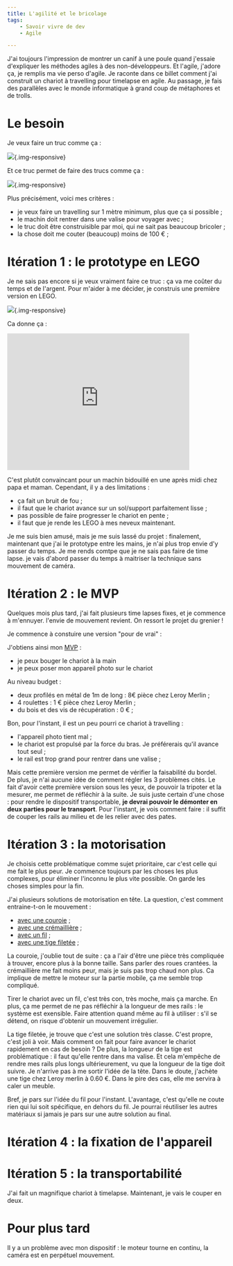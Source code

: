 ```yaml
---
title: L'agilité et le bricolage
tags:
    - Savoir vivre de dev
    - Agile

---
```

J'ai toujours l'impression de montrer un canif à une poule quand j'essaie d'expliquer les méthodes agiles à des non-développeurs. Et l'agile, j'adore ça, je remplis ma vie perso d'agile. Je raconte dans ce billet comment j'ai construit un chariot à travelling pour timelapse en agile. Au passage, je fais des parallèles avec le monde informatique à grand coup de métaphores et de trolls.

<!--more-->

# Le besoin

Je veux faire un truc comme ça :

![](/images/timelapse/pro.jpg){.img-responsive}

Et ce truc permet de faire des trucs comme ça :

![](/images/timelapse/exemple.gif){.img-responsive}

Plus précisément, voici mes critères :

* je veux faire un travelling sur 1 mètre minimum, plus que ça si possible ;
* le machin doit rentrer dans une valise pour voyager avec ;
* le truc doit être construisible par moi, qui ne sait pas beaucoup bricoler ;
* la chose doit me couter (beaucoup) moins de 100 € ;

# Itération 1 : le prototype en LEGO

Je ne sais pas encore si je veux vraiment faire ce truc : ça va me coûter du temps et de l'argent. Pour m'aider à me décider, je construis une première version en LEGO.

![](/images/timelapse/lego.jpg){.img-responsive}

Ca donne ça :

<iframe width="420" height="315" src="https://www.youtube.com/embed/mfd9v-C3qfw" frameborder="0" allowfullscreen></iframe>

C'est plutôt convaincant pour un machin bidouillé en une après midi chez papa et maman. Cependant, il y a des limitations :

* ça fait un bruit de fou ;
* il faut que le chariot avance sur un sol/support parfaitement lisse ;
* pas possible de faire progresser le chariot en pente ;
* il faut que je rende les LEGO à mes neveux maintenant.

Je me suis bien amusé, mais je me suis lassé du projet : finalement, maintenant que j'ai le prototype entre les mains, je n'ai plus trop envie d'y passer du temps. Je me rends comtpe que je ne sais pas faire de time lapse. je vais d'abord passer du temps à maitriser la technique sans mouvement de caméra.

# Itération 2 : le MVP

Quelques mois plus tard, j'ai fait plusieurs time lapses fixes, et je commence à m'ennuyer. l'envie de mouvement revient. On ressort le projet du grenier !

Je commence à constuire une version "pour de vrai" :

J'obtiens ainsi mon [MVP](https://fr.wikipedia.org/wiki/Produit_minimum_viable) :

* je peux bouger le chariot à la main
* je peux poser mon appareil photo sur le chariot

Au niveau budget :

* deux profilés en métal de 1m de long : 8€ pièce chez Leroy Merlin ;
* 4 roulettes : 1 € pièce chez Leroy Merlin ;
* du bois et des vis de récupération : 0 € ;

Bon, pour l'instant, il est un peu pourri ce chariot à travelling :

* l'appareil photo tient mal ;
* le chariot est propulsé par la force du bras. Je préférerais qu'il avance tout seul ;
* le rail est trop grand pour rentrer dans une valise ;

Mais cette première version me permet de vérifier la faisabilité du bordel. De plus, je n'ai aucune idée de comment régler les 3 problèmes cités. Le fait d'avoir cette première version sous les yeux, de pouvoir la tripoter et la mesurer, me permet de réfléchir à la suite. Je suis juste certain d'une chose : pour rendre le dispositif transportable, **je devrai pouvoir le démonter en deux parties pour le transport**. Pour l'instant, je vois comment faire : il suffit de couper les rails au milieu et de les relier avec des pates.

# Itération 3 : la motorisation

Je choisis cette problématique comme sujet prioritaire, car c'est celle qui me fait le plus peur. Je commence toujours par les choses les plus complexes, pour éliminer l'inconnu le plus vite possible. On garde les choses simples pour la fin.

J'ai plusieurs solutions de motorisation en tête. La question, c'est comment entraine-t-on le mouvement :

* [avec une couroie](http://www.instructables.com/id/DIY-motorized-moving-timelapse-camera-dolly-with-A/) ;
* [avec une crémaillière](https://www.youtube.com/watch?v=hVYeO-F-8kA) ;
* [avec un fil](http://www.instructables.com/id/DIY-Time-lapse-Dolly/) ;
* [avec une tige filetée](https://youtu.be/AL9svapX_T4?t=4m1s) ;

La couroie, j'oublie tout de suite : ça a l'air d'être une pièce très compliquée à trouver, encore plus à la bonne taille. Sans parler des roues crantées. la crémaillière me fait moins peur, mais je suis pas trop chaud non plus. Ca implique de mettre le moteur sur la partie mobile, ça me semble trop compliqué.

Tirer le chariot avec un fil, c'est très con, très moche, mais ça marche. En plus, ça me permet de ne pas réfléchir à la longueur de mes rails : le système est exensible. Faire attention quand même au fil à utiliser : s'il se détend, on risque d'obtenir un mouvement irrégulier.

La tige filetée, je trouve que c'est une solution très classe. C'est propre, c'est joli à voir. Mais comment on fait pour faire avancer le chariot rapidement en cas de besoin ? De plus, la longueur de la tige est problématique : il faut qu'elle rentre dans ma valise. Et cela m'empêche de rendre mes rails plus longs ultérieurement, vu que la longueur de la tige doit suivre. Je n'arrive pas à me sortir l'idée de la tête. Dans le doute, j'achète une tige chez Leroy merlin à 0.60 €. Dans le pire des cas, elle me servira à caler un meuble.

Bref, je pars sur l'idée du fil pour l'instant. L'avantage, c'est qu'elle ne coute rien qui lui soit spécifique, en dehors du fil. Je pourrai réutiliser les autres matériaux si jamais je pars sur une autre solution au final.

# Itération 4 : la fixation de l'appareil

# Itération 5 : la transportabilité

J'ai fait  un magnifique chariot à timelapse. Maintenant, je vais le couper en deux.

# Pour plus tard

Il y a un problème avec mon dispositif : le moteur tourne en continu, la caméra est en perpétuel mouvement.
